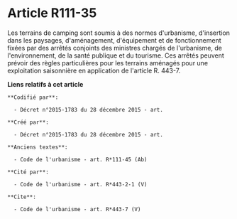# Article R111-35

Les terrains de camping sont soumis à des normes d'urbanisme, d'insertion dans les paysages, d'aménagement, d'équipement et
de fonctionnement fixées par des arrêtés conjoints des ministres chargés de l'urbanisme, de l'environnement, de la santé
publique et du tourisme. Ces arrêtés peuvent prévoir des règles particulières pour les terrains aménagés pour une
exploitation saisonnière en application de l'article R. 443-7.

**Liens relatifs à cet article**

	**Codifié par**:

	  - Décret n°2015-1783 du 28 décembre 2015 - art.

	**Créé par**:

	  - Décret n°2015-1783 du 28 décembre 2015 - art.

	**Anciens textes**:

	  - Code de l'urbanisme - art. R*111-45 (Ab)

	**Cité par**:

	  - Code de l'urbanisme - art. R*443-2-1 (V)

	**Cite**:

	  - Code de l'urbanisme - art. R*443-7 (V)
